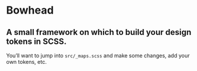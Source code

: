 # Bowhead

## A small framework on which to build your design tokens in SCSS.

You’ll want to jump into `src/_maps.scss` and make some changes, add your own tokens, etc.
